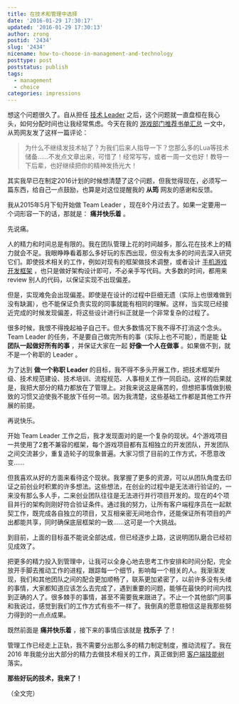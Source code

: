 ```yaml
---
title: 在技术和管理中选择
date: '2016-01-29 17:30:17'
updated: '2016-01-29 17:30:13'
author: zrong
postid: '2434'
slug: '2434'
nicename: how-to-choose-in-management-and-technology
posttype: post
poststatus: publish
tags:
  - management
  - choice
categories: impressions
---
```


想这个问题很久了。自从担任 [技术 Leader][1] 之后，这个问题就一直盘桓在我心头，如何分配时间也让我经常焦虑。今天在我的 [游戏部门推荐书单汇总][2] 一文中，从筠网友发了这样一篇评论：

> 为什么不继续发技术帖了？为我们后来人指导一下？您那么多的Lua等技术储备……不发点文章出来，可惜了！经常写写，或者一周一文也好！教导一下后辈，也好继续把你的精神发扬光大！

其实我早已在制定2016计划的时候想清楚了这个问题，但我觉得现在，必须写一篇东西，给自己一点鼓励，也算是对这位提醒我的 **从筠** 网友的感谢和反馈。

<!--more-->

我从2015年5月下旬开始做 Team Leader ，现在8个月过去了。如果一定要用一个词形容一下的话，那就是： **痛并快乐着** 。

先说痛。

人的精力和时间总是有限的。我在团队管理上花的时间越多，那么花在技术上的精力就会不足。我眼睁睁看着那么多好玩的东西出现，但没有太多的时间去深入研究它们。即使技术相关的工作，例如对现有的框架做技术调整，或者设计 [手机游戏开发框架][3] ，也只是做好架构设计即可，不必亲手写代码。大多数的时间，都用来 review 别人的代码，以保证实现不出现偏差。

但是，实现难免会出现偏差。即使是在设计的过程中巨细无遗（实际上也很难做到没有缺漏），也不能保证负责实现的同事就能有相同的理解。这样，当实现已经接近完成的时候发现偏差，将这些设计进行纠正就是一个非常复杂的过程了。

很多时候，我恨不得挽起袖子自己干。但大多数情况下我不得不打消这个念头。 Team Leader 的任务，不是要自己做完所有的事（实际上也不可能），而是能 **让团队一起做好所有的事** ，并保证大家在一起 **好像一个人在做事** 。如果做不到，就不是一个称职的 Leader 。

为了达到 **做一个称职 Leader** 的目标，我不得不多头开展工作，把技术框架升级、技术规范建设、技术培训、流程规范、人事相关工作一同启动。这样的后果就是，我把大部分的精力都放在了管理上。对我来说这是痛苦的，但想把事情做到极致的习惯又迫使我不能放下任何一项。因为我清楚，这些基础工作都是其他工作开展的前提。

再说快乐。

开始 Team Leader 工作之后，我才发现面对的是一个复杂的现状。4个游戏项目一共使用了2套不兼容的框架，每个游戏项目都有互相独立的开发团队，开发团队之间交流甚少，重复造轮子的现象普遍。大家习惯了目前的工作方式，不愿意改变……

但我喜欢从好的方面来看待这个现状。我掌握了更多的资源，可以从团队角度去印证之前创业时积累的许多想法。这些想法，在创业的过程中是无法进行验证的，一来没有那么多人手，二来创业团队往往是无法进行并行项目开发的。现在的4个项目并行的架构则刚好符合验证条件。通过我的努力，让所有客户端程序员在一起默契工作，既完成各自独立的项目，又互相亲密无间地合作，还能保证所有项目的产出都能共享，同时确保底层框架的一致……这可是一个大挑战。

到目前，上面的目标虽不能说全部达成，但已经逐步上路，这说明团队磨合已经初见成效了。

把更多的精力投入到管理中，让我可以全身心地去思考工作安排和时间分配，完全放开手脚去推动工作的进程，跟踪每一个细节，影响每一个相关的人。我渐渐发现，我们和其他团队之间的配合更加顺畅了，联系更加紧密了，以前许多没有头绪的事情，大家都知道应该怎么去完成了，遇到重要的问题，能够在最快的时间内找到正确的人了。很多棘手的事情，甚至不需要我来跟进了。不止一个其他部门同事和我说过，感觉到我们的工作方式有些不一样了。我倒真的愿意相信这是我那些努力得到的一点点成果。

既然前面是 **痛并快乐着** ，接下来的事情应该就是 **找乐子** 了！

管理工作已经走上正轨，我不需要分出那么多的精力制定制度，推动流程了。我在 2016 年我能分出大部分的精力去做技术相关的工作，真正做到把 [客户端技能树][4] 落实。

**那些好玩的技术，我来了！**

（全文完）

[1]: http://blog.zengrong.net/post/2433.html
[2]: http://blog.zengrong.net/post/2408.html#comments
[3]: http://blog.zengrong.net/post/2396.html
[4]: http://blog.zengrong.net/post/2383.html
